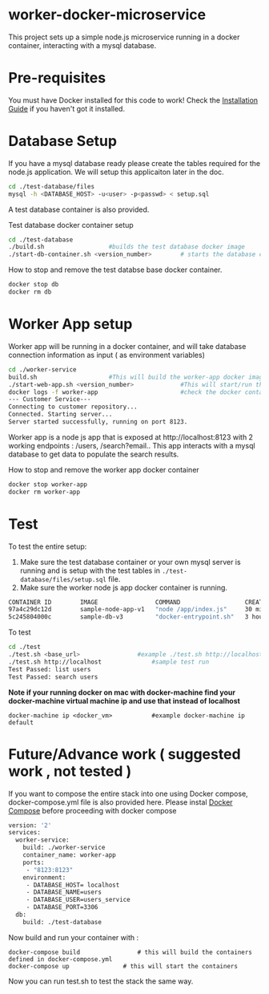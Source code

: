 # worker-docker-microservice 
This project sets up a simple node.js microservice running in a docker container, interacting with a mysql database.

# Pre-requisites

You must have Docker installed for this code to work! Check the [Installation Guide](https://docs.docker.com/engine/installation/) if you haven't got it installed.

# Database Setup 
If you have a mysql database ready please create the tables required for the node.js application. We will setup this applicaiton later in the doc.


```bash
cd ./test-database/files
mysql -h <DATABASE_HOST> -u<user> -p<passwd> < setup.sql
```
A test database container is also provided. 

Test database docker container setup

```bash
cd ./test-database
./build.sh					#builds the test database docker image 
./start-db-container.sh <version_number>        # starts the database container	
```
How to stop and remove the test databse base docker container.
```bash
docker stop db
docker rm db
```

# Worker App setup
Worker app will be running in a docker container, and will take database connection information as input ( as environment variables)

```bash
cd ./worker-service
build.sh 					#This will build the worker-app docker image
./start-web-app.sh <version_number>             #This will start/run the worker-app docker image in a container
docker logs -f worker-app                       #check the docker container log for succesfull launch of the container
--- Customer Service---
Connecting to customer repository...
Connected. Starting server...
Server started successfully, running on port 8123.
```
Worker app is a node js app that is exposed at http://localhost:8123 with 2 working endpoints : /users, /search?email..
This app interacts with a mysql database to get data to populate the search results.

How to stop and remove the worker app docker container

```bash
docker stop worker-app
docker rm worker-app
```
# Test
To test the entire setup:
1. Make sure the test database container or your own mysql server is running and is setup with the test tables in ```./test-database/files/setup.sql``` file.
2. Make sure the worker node js app docker container is running.
```bash
CONTAINER ID        IMAGE                COMMAND                  CREATED             STATUS              PORTS                    NAMES
97a4c29dc12d        sample-node-app-v1   "node /app/index.js"     30 minutes ago      Up 30 minutes       0.0.0.0:8123->8123/tcp   worker-app
5c245804000c        sample-db-v3         "docker-entrypoint.sh"   3 hours ago         Up 3 hours          0.0.0.0:3306->3306/tcp   db
```
To test
```bash
cd ./test
./test.sh <base_url>  				#example ./test.sh http://localhost
./test.sh http://localhost		        #sample test run
Test Passed: list users
Test Passed: search users
```
**Note if your running docker on mac with docker-machine find your docker-machine virtual machine ip and use that instead of localhost**
```
docker-machine ip <docker_vm> 		 	#example docker-machine ip default
```

# Future/Advance work ( suggested work , not tested )
If you want to compose the entire stack into one using Docker compose, docker-compose.yml file is also provided here.
Please instal [Docker Compose](https://docs.docker.com/compose/install/) before proceeding with docker compose
```bash
version: '2'
services:
  worker-service:
    build: ./worker-service
    container_name: worker-app
    ports:
     - "8123:8123"
    environment:
     - DATABASE_HOST= localhost
     - DATABASE_NAME=users
     - DATABASE_USER=users_service
     - DATABASE_PORT=3306
  db:
    build: ./test-database
```
Now build and run your container with :
```
docker-compose build				# this will build the containers defined in docker-compose.yml
docker-compose up 				# this will start the containers
```
Now you can run test.sh to test the stack the same way.


